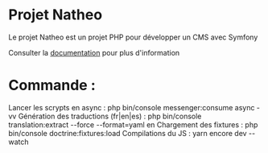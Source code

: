 # Projet Natheo

Le projet Natheo est un projet PHP pour développer un CMS avec Symfony

Consulter la [documentation](https://counteraccro.github.io/natheo.doc/) pour plus d'information 

# Commande : 

Lancer les scrypts en async : php bin/console messenger:consume async -vv
Génération des traductions (fr|en|es) : php bin/console translation:extract --force --format=yaml en
Chargement des fixtures : php bin/console doctrine:fixtures:load
Compilations du JS : yarn encore dev -- watch  
